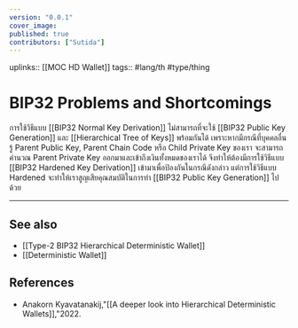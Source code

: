 ```yaml
---
version: "0.0.1"
cover_image:
published: true
contributors: ["Sutida"]
---
```

uplinks:: [[MOC HD Wallet]]
tags:: #lang/th #type/thing

# BIP32 Problems and Shortcomings
การใช้วิธีแบบ [[BIP32 Normal Key Derivation]] ไม่สามารถที่จะใช้ [[BIP32 Public Key Generation]] และ [[Hierarchical Tree of Keys]] พร้อมกันได้ เพราะหากมีกรณีที่บุคคลอื่นรู้ Parent Public Key, Parent Chain Code หรือ Child Private Key ของเรา จะสามารถคำนวณ Parent Private Key ออกมาและเข้าถึงเงินทั้งหมดของเราได้ จึงทำให้ต้องมีการใช้วิธีแบบ [[BIP32 Hardened Key Derivation]] เข้ามาเพื่อป้องกันในกรณีดังกล่าว แต่การใช้วิธีแบบ Hardened จะทำให้เราสูญเสียคุณสมบัติในการทำ [[BIP32 Public Key Generation]] ไปด้วย

---
## See also
- [[Type-2 BIP32 Hierarchical Deterministic Wallet]]
- [[Deterministic Wallet]]
## References
- Anakorn Kyavatanakij,"[[A deeper look into Hierarchical Deterministic Wallets]],"2022.
